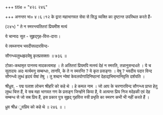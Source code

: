 +++
title = "४२८ २४६"

+++
अनन्तर भा० ४।६।१२ के द्वारा महाभागवत सेवा से सिद्ध व्यक्ति का दृष्टान्त उपस्थित करते हैं- 

(२४५) " ते न स्मरन्त्यतितरां प्रियमीश मत्यं 

ये चान्वदः सुत - सुहृद्गृह-वित्त-दाराः। 

ये त्वब्जनाभ भवदीयपदारविन्द- 

सौगन्ध्यलुब्धहृदयेषु कृतप्रसक्ताः ॥ ७३६ ॥ 

टोका-कथामृत पानस्य मादकत्वमाह । ते अतितरां प्रियमपि मत्स्यं देहं न स्मरति, तन्नानुसन्दधते । ये च सुतादयः अदः मर्त्यमनु सम्बन्धाः, तानपि, के ते न स्मरन्ति ? ये कृत प्रसङ्गाः । वेषु ? भवदीय पदार विन्द सौगन्ध्ये लुब्धं हृदयं येषां तेषु । तु शब्दन न्येषां केवलयोगादिनिष्ठानां देहाद्यभिमानानिवृत्ति दर्शयति । 

श्रीध्रुव, - पद्म पलाश लोचन श्रीहरि को कहे थे । हे कमल नाम । जो आप के चरणारविन्द सौगन्ध्य प्राप्त हेतु लुब्ध चित्त हैं, वे सब महा भागवत गण के प्रसङ्ग जिन्होंने किया है, वे अत्यन्त प्रिय निज मदेहकी एवं देह सम्बन्ध से जो सब प्रिय हैं, इस प्रकार पुत्र सुहृद् गृहवित्त स्त्री प्रभृति का स्मरण कभी भी नहीं करते हैं । 

ध्रुव श्रीध्र ुवप्रिय को कहे थे ॥ २४६ ॥ । 
